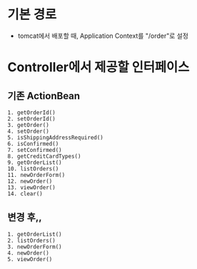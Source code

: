 # 기본 경로
- tomcat에서 배포할 때, Application Context를 "/order"로 설정

# Controller에서 제공할 인터페이스
## 기존 ActionBean
```
1. getOrderId()
2. setOrderId()
3. getOrder()
4. setOrder()
5. isShippingAddressRequired()
6. isConfirmed()
7. setConfirmed()
8. getCreditCardTypes()
9. getOrderList()
10. listOrders()
11. newOrderForm()
12. newOrder()
13. viewOrder()
14. clear()
```

## 변경 후,,
```
1. getOrderList()
2. listOrders()
3. newOrderForm()
4. newOrder()
5. viewOrder()
```
